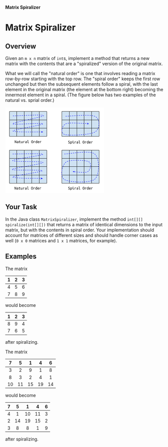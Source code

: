 **Matrix Spiralizer**

Matrix Spiralizer
===

## Overview

Given an `m x n` matrix of `int`s, implement a method that returns a new matrix with the contents that are a "spiralized" version of the original matrix.

What we will call the "natural order" is one that involves reading a matrix row-by-row starting with the top row. The "spiral order" keeps the first row unchanged but then the subsequent elements follow a spiral, with the last element in the original matrix (the element at the bottom right) becoming the innermost element in a spiral. (The figure below has two examples of the natural vs. sprial order.)

![Two examples natural vs. spiral order](img/Spiralizer.png "Example")

## Your Task

In the Java class `MatrixSpiralizer`, implement the method `int[][] spiralize(int[][])` that returns a matrix of identical dimensions to the input matrix, but with the contents in spiral order. Your implementation should account for matrices of different sizes and should handle corner cases as well (`0 x 0` matrices and `1 x 1` matrices, for example).

## Examples

The matrix

| 1   | 2   | 3   |
|:---:|:---:|:---:|
| 4    | 5    | 6    |
| 7    | 8    | 9    |

would become

| 1    | 2    | 3    |
|:---:|:---:|:---:|
| 8    | 9    | 4    |
| 7    | 6    | 5    |

after spiralizing.

The matrix

| 7    | 5    | 1    | 4    | 6    |
|:---:|:---:|:---:|:---:|:---:|
| 3    | 2    | 9    | 1    | 8    |
| 8    | 3    | 2    | 4    | 1    |
| 10   | 11   | 15   | 19   | 14   |

would become

| 7    | 5    | 1    | 4    | 6    |
|:---:|:---:|:---:|:---:|:---:|
| 4    | 1    | 10   | 11   | 3    |
| 2    | 14   | 19   | 15   | 2    |
| 3    | 8    | 8    | 1    | 9    |

after spiralizing.
